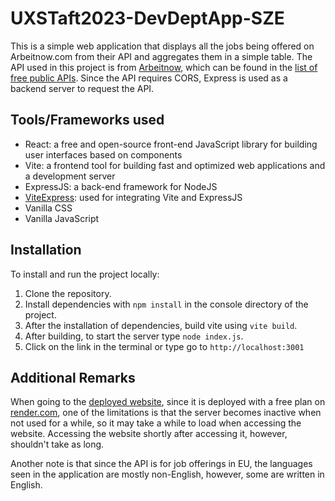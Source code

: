 # UXSTaft2023-DevDeptApp-SZE

This is a simple web application that displays all the jobs being offered on Arbeitnow.com from their API and aggregates them in a simple table. The API used in this project is from [Arbeitnow](https://documenter.getpostman.com/view/18545278/UVJbJdKh), which can be found in the [list of free public APIs](https://github.com/public-apis/public-apis). Since the API requires CORS, Express is used as a backend server to request the API.

## Tools/Frameworks used

- React: a free and open-source front-end JavaScript library for building user interfaces based on components
- Vite: a frontend tool for building fast and optimized web applications and a development server
- ExpressJS: a back-end framework for NodeJS 
- [ViteExpress](https://github.com/szymmis/vite-express): used for integrating Vite and ExpressJS 
- Vanilla CSS
- Vanilla JavaScript

## Installation

To install and run the project locally:

1. Clone the repository.
2. Install dependencies with `npm install` in the console directory of the project.
3. After the installation of dependencies, build vite using `vite build`.
4. After building, to start the server type `node index.js`.
5. Click on the link in the terminal or type go to `http://localhost:3001`

## Additional Remarks
When going to the [deployed website](https://uxstaft2023-devdeptapp-sze.onrender.com), since it is deployed with a free plan on [render.com](https://render.com), one of the limitations is that the server becomes inactive when not used for a while, so it may take a while to load when accessing the website. Accessing the website shortly after accessing it, however, shouldn't take as long.

Another note is that since the API is for job offerings in EU, the languages seen in the application are mostly non-English, however, some are written in English.
